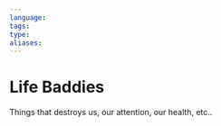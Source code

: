 ```yaml
---
language: 
tags: 
type: 
aliases:
---
```

# Life Baddies
Things that destroys us, our attention, our health, etc..
